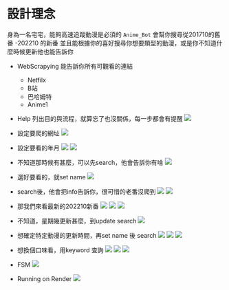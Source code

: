#    設計理念
身為一名宅宅，能夠高速追蹤動漫是必須的
`Anime_Bot` 會幫你搜尋從201710的舊番 -202210 的新番
並且能根據你的喜好搜尋你想要類型的動漫，或是你不知道什麼時候更新他也能告訴你
*   WebScrapying
    能告訴你所有可觀看的連結
    * Netfilx
    * B站
    * 巴哈姆特
    * Anime1 
*   Help 列出目的與流程，就算忘了也沒關係，每一步都會有提醒 
    ![](https://i.imgur.com/00ahHCd.png)
*   設定要爬的網址
    ![](https://i.imgur.com/xhL8H9v.png)
*    設定要看的年月
    ![](https://i.imgur.com/8t3RRm3.png)
    ![](https://i.imgur.com/g5MQICc.png)
*    不知道那時候有甚麼，可以先search，他會告訴你有啥
    ![](https://i.imgur.com/GWFQWPB.png)
*    選好要看的，就set name
    ![](https://i.imgur.com/82EYNRw.png)
*    search後，他會把info告訴你，很可惜的老番沒爬到
    ![](https://i.imgur.com/Ni0KztB.png)
    ![](https://i.imgur.com/YmspA5I.png)
*    那我們來看最新的202210新番
    ![](https://i.imgur.com/8FhvAHI.png)
    ![](https://i.imgur.com/IfLUmbR.png)
    ![](https://i.imgur.com/hE8yNss.png)
*   不知道，星期幾更新甚麼，到update search
    ![](https://i.imgur.com/KeYKEgK.png)
*   想確定特定動漫的更新時間，再set name 後 search
    ![](https://i.imgur.com/GXEKJSg.png)
    ![](https://i.imgur.com/ihJWfW2.png)
    ![](https://i.imgur.com/H6ifRVU.png)
*    想換個口味看，用keyword 查詢
    ![](https://i.imgur.com/i9XMWbP.png)
    ![](https://i.imgur.com/s9a3fMa.png)
    ![](https://i.imgur.com/g5lJrOF.png)

*   FSM
    ![](https://i.imgur.com/5zpMlZI.png)

*    Running on Render
    ![](https://i.imgur.com/MCXgivx.png)

